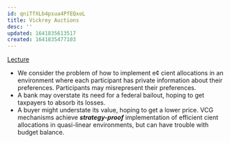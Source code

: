 ```yaml
---
id: qniTfXLb4psua4PfEQxoL
title: Vickrey Auctions
desc: ''
updated: 1641835613517
created: 1641835477103
---
```



[Lecture](https://web.stanford.edu/~jdlevin/Econ%20285/Vickrey%20Auction.pdf)

* We consider the problem of how to implement e¢ cient allocations in
an environment where each participant has private information about
their preferences. Participants may misrepresent their preferences.
* A bank may overstate its need for a federal bailout, hoping to get
taxpayers to absorb its losses.
* A buyer might understate its value, hoping to get a lower price.
VCG mechanisms achieve __*strategy-proof*__ implementation of efficient cient
allocations in quasi-linear environments, but can have trouble with
budget balance.






